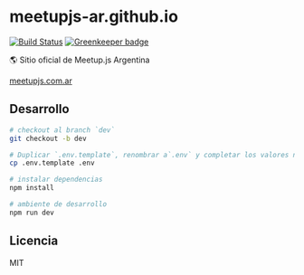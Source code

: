 # meetupjs-ar.github.io

[![Build Status](https://travis-ci.org/meetupjs-ar/meetupjs-ar.github.io.svg?branch=dev)](https://travis-ci.org/meetupjs-ar/meetupjs-ar.github.io) [![Greenkeeper badge](https://badges.greenkeeper.io/meetupjs-ar/meetupjs-ar.github.io.svg)](https://greenkeeper.io/)

:earth_americas: Sitio oficial de Meetup.js Argentina

[meetupjs.com.ar](http://meetupjs.com.ar/)

## Desarrollo

```bash
# checkout al branch `dev`
git checkout -b dev

# Duplicar `.env.template`, renombrar a`.env` y completar los valores necesarios.
cp .env.template .env

# instalar dependencias
npm install

# ambiente de desarrollo
npm run dev
```

## Licencia

MIT
